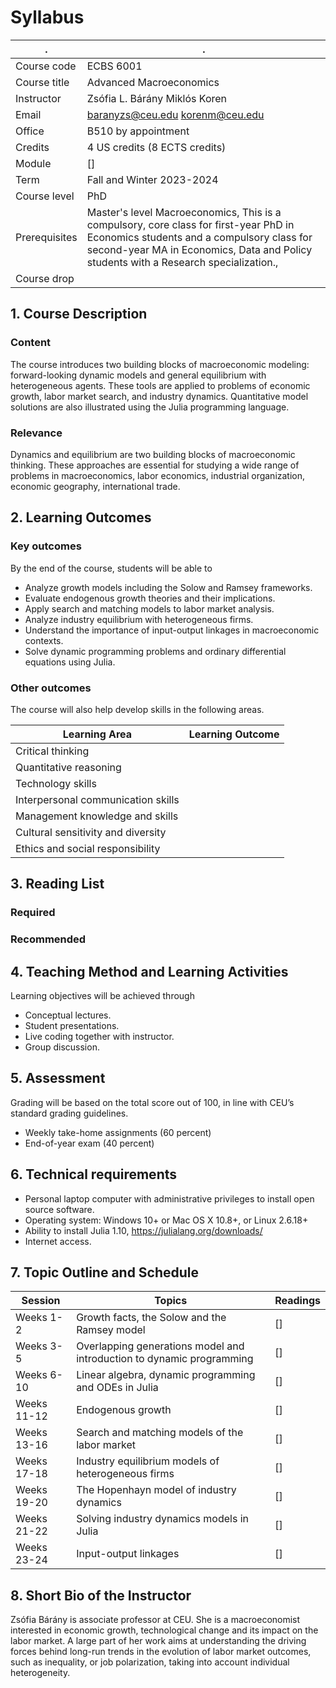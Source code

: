 # Syllabus

. | .
--|--
Course code |		ECBS 6001
Course title |		Advanced Macroeconomics
Instructor |		Zsófia L. Bárány Miklós Koren 
Email |			baranyzs@ceu.edu korenm@ceu.edu 
Office |			 B510  by appointment
Credits |			4 US credits (8 ECTS credits)
Module |		[]	
Term |			Fall and Winter 2023-2024
Course level |		PhD 
Prerequisites |		Master's level Macroeconomics, This is a compulsory, core class for first-year PhD in Economics students and a compulsory class for second-year MA in Economics, Data and Policy students with a Research specialization., 
Course drop	|


## 1. Course Description
### Content
The course introduces two building blocks of macroeconomic modeling: forward-looking dynamic models and general equilibrium with heterogeneous agents. These tools are applied to problems of economic growth, labor market search, and industry dynamics. Quantitative model solutions are also illustrated using the Julia programming language.

### Relevance
Dynamics and equilibrium are two building blocks of macroeconomic thinking. These approaches are essential for studying a wide range of problems in macroeconomics, labor economics, industrial organization, economic geography, international trade.

## 2. Learning Outcomes
### Key outcomes
By the end of the course, students will be able to

* Analyze growth models including the Solow and Ramsey frameworks.
* Evaluate endogenous growth theories and their implications.
* Apply search and matching models to labor market analysis.
* Analyze industry equilibrium with heterogeneous firms.
* Understand the importance of input-output linkages in macroeconomic contexts.
* Solve dynamic programming problems and ordinary differential equations using Julia.


### Other outcomes
The course will also help develop skills in the following areas.

Learning Area | Learning Outcome
--|--
Critical thinking | 
Quantitative reasoning | 
Technology skills | 
Interpersonal communication skills | 
Management knowledge and skills | 
Cultural sensitivity and diversity | 
Ethics and social responsibility | 


## 3. Reading List
### Required
 

### Recommended
 

## 4. Teaching Method and Learning Activities
Learning objectives will be achieved through

* Conceptual lectures.
* Student presentations.
* Live coding together with instructor.
* Group discussion.


## 5. Assessment
Grading will be based on the total score out of 100, in line with CEU’s standard grading guidelines.

* Weekly take-home assignments (60 percent)
* End-of-year exam (40 percent)


## 6. Technical requirements

* Personal laptop computer with administrative privileges to install open source software.
* Operating system: Windows 10+ or Mac OS X 10.8+, or Linux 2.6.18+
* Ability to install Julia 1.10, https://julialang.org/downloads/
* Internet access.


## 7. Topic Outline and Schedule

Session | Topics | Readings
--|--|--
Weeks 1-2 | Growth facts, the Solow and the Ramsey model | []
Weeks 3-5 | Overlapping generations model and introduction to dynamic programming | []
Weeks 6-10 | Linear algebra, dynamic programming and ODEs in Julia | []
Weeks 11-12 | Endogenous growth | []
Weeks 13-16 | Search and matching models of the labor market | []
Weeks 17-18 | Industry equilibrium models of heterogeneous firms | []
Weeks 19-20 | The Hopenhayn model of industry dynamics | []
Weeks 21-22 | Solving industry dynamics models in Julia | []
Weeks 23-24 | Input-output linkages | []


## 8. Short Bio of the Instructor
Zsófia Bárány is associate professor at CEU. She is a macroeconomist interested in economic growth, technological change and its impact on the labor market. A large part of her work aims at understanding the driving forces behind long-run trends in the evolution of labor market outcomes, such as inequality, or job polarization, taking into account individual heterogeneity.